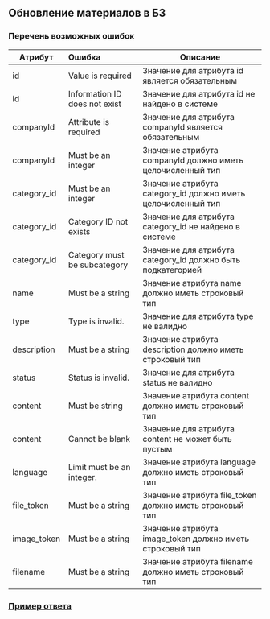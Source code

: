## Обновление материалов в БЗ
### Перечень возможных ошибок
| Атрибут | Ошибка                        | Описание                                            |
|---------|:------------------------------|-----------------------------------------------------|
| id | Value is required | Значение для атрибута id является обязательным |
| id | Information ID does not exist | Значение для атрибута id не найдено в системе |
| companyId | Attribute is required | Значение для атрибута companyId является обязательным |
| companyId | Must be an integer | Значение атрибута companyId должно иметь целочисленный тип |
| category_id | Must be an integer | Значение атрибута category_id должно иметь целочисленный тип |
| category_id | Category ID not exists | Значение для атрибута category_id не найдено в системе |
| category_id | Category must be subcategory | Значение для атрибута category_id должно быть подкатегорией |
| name | Must be a string | Значение атрибута name должно иметь строковый тип |
| type | Type is invalid.    | Значение для атрибута type не валидно |
| description | Must be a string | Значение атрибута description должно иметь строковый тип |
| status | Status is invalid.    | Значение для атрибута status не валидно |
| content | Must be string | Значение атрибута content должно иметь строковый тип |
| content | Сannot be blank | Значение для атрибута content не может быть пустым |
| language | Limit must be an integer. | Значение атрибута language должно иметь строковый тип |
| file_token | Must be a string | Значение атрибута file_token должно иметь строковый тип |
| image_token | Must be a string | Значение атрибута image_token должно иметь строковый тип |
| filename | Must be a string | Значение атрибута filename должно иметь строковый тип |
### [Пример ответа](https://github.com/ekvio-dev/integration-api-response-examples/blob/master/examples/v2/information/information_update.json)
